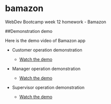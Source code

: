 # bamazon
WebDev Bootcamp week 12 homework - Bamazon

##Demonstration demo

Here is the demo video of Bamazon app

* Customer operation demonstration
    * [Watch the demo](CustomerOp.mov)

* Manager operation demonstration
    * [Watch the demo](ManagerOp.mov)

* Supervisor operation demonstration
    * [Watch the demo](SupervisorOp.mov)

